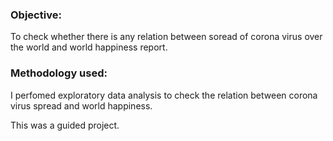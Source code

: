 ### Objective:
To check whether there is any relation between soread of corona virus over the world and world happiness report.

### Methodology used:
I perfomed exploratory data analysis to check the relation between corona virus spread and world happiness.

This was a guided project.
